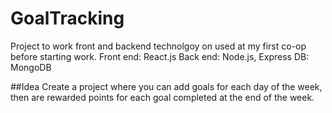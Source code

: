 # GoalTracking
Project to work front and backend technolgoy on used at my first co-op before starting work. 
Front end: React.js
Back end: Node.js, Express
DB: MongoDB 

##Idea
Create a project where you can add goals for each day of the week, then are rewarded points for each goal completed at the end of the week. 
